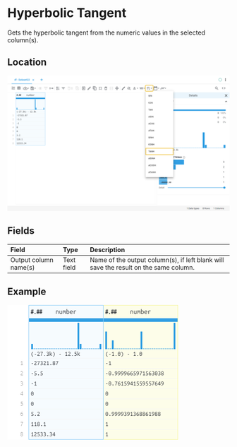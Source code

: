 # Hyperbolic Tangent
Gets the hyperbolic tangent from the numeric values in the selected column(s).
## Location
![Hyperbolic Tangent on the interface](../../docs/screenshots/location/tanh.png)
## Fields
| Field | Type | Description |
| :--- | :--- | :--- |
| Output column name(s) | Text field | Name of the output column(s), if left blank will save the result on the same column. |
## Example
![Hyperbolic Tangent example](../../docs/screenshots/table/tanh.png)